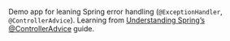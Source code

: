 Demo app for leaning Spring error handling (`@ExceptionHandler`, `@ControllerAdvice`).
Learning from [Understanding Spring’s @ControllerAdvice](https://medium.com/@jovannypcg/understanding-springs-controlleradvice-cd96a364033f) guide.
